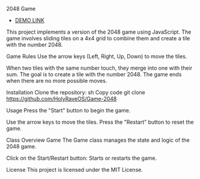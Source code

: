 2048 Game

- [DEMO LINK](https://HolyRaveOS.github.io/Game-2048/)

This project implements a version of the 2048 game using JavaScript. The game involves sliding tiles on a 4x4 grid to combine them and create a tile with the number 2048.

Game Rules
Use the arrow keys (Left, Right, Up, Down) to move the tiles.

When two tiles with the same number touch, they merge into one with their sum.
The goal is to create a tile with the number 2048.
The game ends when there are no more possible moves.

Installation
Clone the repository:
sh
Copy code
git clone https://github.com/HolyRaveOS/Game-2048

Usage
Press the "Start" button to begin the game.

Use the arrow keys to move the tiles.
Press the "Restart" button to reset the game.

Class Overview
Game
The Game class manages the state and logic of the 2048 game.

Click on the Start/Restart button: Starts or restarts the game.

License
This project is licensed under the MIT License.
